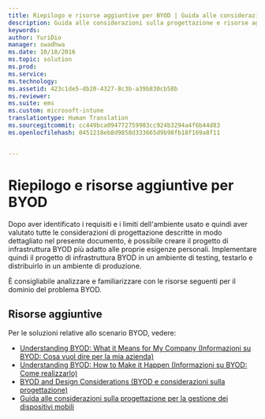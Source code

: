 ```yaml
---
title: Riepilogo e risorse aggiuntive per BYOD | Guida alle considerazioni sulla progettazione per BYOD
description: Guida alle considerazioni sulla progettazione e risorse aggiuntive per BYOD
keywords: 
author: YuriDio
manager: swadhwa
ms.date: 10/18/2016
ms.topic: solution
ms.prod: 
ms.service: 
ms.technology: 
ms.assetid: 423c1de5-db20-4327-8c3b-a39b830cb58b
ms.reviewer: 
ms.suite: ems
ms.custom: microsoft-intune
translationtype: Human Translation
ms.sourcegitcommit: cc449bca094772759983cc924b3294a4f6b44d83
ms.openlocfilehash: 0451218eb8d9858d333665d9b98fb18f169a8f11


---
```


# Riepilogo e risorse aggiuntive per BYOD

Dopo aver identificato i requisiti e i limiti dell'ambiente usato e quindi aver valutato tutte le considerazioni di progettazione descritte in modo dettagliato nel presente documento, è possibile creare il progetto di infrastruttura BYOD più adatto alle proprie esigenze personali. Implementare quindi il progetto di infrastruttura BYOD in un ambiente di testing, testarlo e distribuirlo in un ambiente di produzione.
 
È consigliabile analizzare e familiarizzare con le risorse seguenti per il dominio del problema BYOD.

## Risorse aggiuntive

Per le soluzioni relative allo scenario BYOD, vedere:

- [Understanding BYOD: What it Means for My Company (Informazioni su BYOD: Cosa vuol dire per la mia azienda)](https://channel9.msdn.com/Shows/TechNet+Radio/TechNet-Radio-Part-1-Understanding-BYOD-What-it-Means-for-My-Company)
- [Understanding BYOD: How to Make it Happen (Informazioni su BYOD: Come realizzarlo)](https://channel9.msdn.com/Shows/TechNet+Radio/TechNet-Radio-Part-2-Understanding-BYOD-How-to-Make-it-Happen)
- [BYOD and Design Considerations (BYOD e considerazioni sulla progettazione)](https://channel9.msdn.com/Shows/TechNet+Radio/TechNet-Radio-Part-3-BYOD-and-Design-Considerations)
- [Guida alle considerazioni sulla progettazione per la gestione dei dispositivi mobili](http://aka.ms/mdmdcg)





<!--HONumber=Oct16_HO3-->


